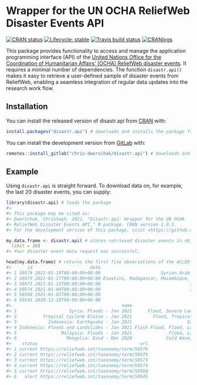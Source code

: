 
<!-- README.md is generated from README.Rmd. Please edit that file -->

# Wrapper for the UN OCHA ReliefWeb Disaster Events API

<!-- badges: start -->

[![CRAN
status](https://www.r-pkg.org/badges/version/disastr.api)](https://CRAN.R-project.org/package=disastr.api)
[![Lifecycle:
stable](https://img.shields.io/badge/lifecycle-stable-brightgreen.svg)](https://www.tidyverse.org/lifecycle/#stable)
[![Travis build
status](https://travis-ci.com/chris-dworschak/disastr.api.svg?branch=master)](https://travis-ci.com/github/chris-dworschak/disastr.api)
[![CRANlogs](http://cranlogs.r-pkg.org/badges/grand-total/disastr.api)](https://CRAN.R-project.org/package=disastr.api)
<!-- badges: end -->

This package provides functionality to access and manage the application
programming interface (API) of the [United Nations Office for the
Coordination of Humanitarian Affairs’ (OCHA) ReliefWeb disaster
events](https://reliefweb.int/disasters/). It requires a minimal number
of dependencies. The function `disastr.api()` makes it easy to retrieve
a user-defined sample of disaster events from ReliefWeb, enabling a
seamless integration of regular data updates into the research work
flow.

## Installation

You can install the released version of disastr.api from
[CRAN](https://CRAN.R-project.org) with:

``` r
install.packages("disastr.api") # downloads and installs the package from CRAN
```

You can install the development version from
[GitLab](https://gitlab.com/chris-dworschak/) with:

``` r
remotes::install_gitlab("chris-dworschak/disastr.api") # downloads and installs the package from GitLab
```

## Example

Using `disastr.api` is straight forward. To download data on, for
example, the last 20 disaster events, you can supply:

``` r
library(disastr.api) # loads the package
#> 
#> This package may be cited as:
#> Dworschak, Christoph. 2021. "Disastr.api: Wrapper for the UN OCHA
#> ReliefWeb Disaster Events API." R package. CRAN version 1.0.3.
#> For the development version of this package, visit <https://github.com/chris-dworschak/disastr.api/>

my.data.frame <- disastr.api( # stores retrieved disaster events in object my.data.frame
  limit = 20)
#> Your disaster event data request was successful.

head(my.data.frame) # returns the first five observations of the ACLED sample
#>      id                      date                                    country
#> 1 50579 2021-01-18T00:00:00+00:00                       Syrian Arab Republic
#> 2 50575 2021-01-17T00:00:00+00:00 Eswatini, Madagascar, Mozambique, Zimbabwe
#> 3 50573 2021-01-15T00:00:00+00:00                                  Indonesia
#> 4 50574 2021-01-04T00:00:00+00:00                                  Indonesia
#> 5 50560 2021-01-01T00:00:00+00:00                                   Malaysia
#> 6 50545 2020-12-18T00:00:00+00:00                                   Mongolia
#>                                          name                          event
#> 1                    Syria: Floods - Jan 2021      Flood, Severe Local Storm
#> 2          Tropical Cyclone Eloise - Jan 2021        Flood, Tropical Cyclone
#> 3            Indonesia: Earthquake - Jan 2021                     Earthquake
#> 4 Indonesia: Floods and Landslides - Jan 2021 Flash Flood, Flood, Land Slide
#> 5                 Malaysia: Floods - Jan 2021              Flood, Land Slide
#> 6                   Mongolia: Dzud - Dec 2020             Cold Wave, Drought
#>    status                                       url
#> 1 current https://reliefweb.int/taxonomy/term/50579
#> 2 current https://reliefweb.int/taxonomy/term/50575
#> 3 current https://reliefweb.int/taxonomy/term/50573
#> 4 current https://reliefweb.int/taxonomy/term/50574
#> 5 current https://reliefweb.int/taxonomy/term/50560
#> 6   alert https://reliefweb.int/taxonomy/term/50545
```
